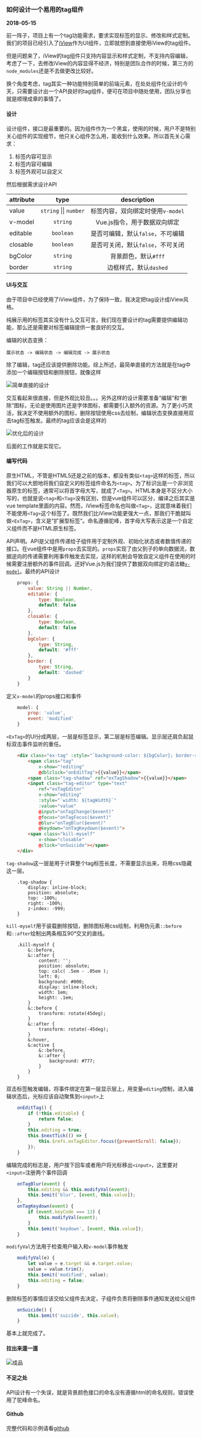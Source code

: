 ### 如何设计一个易用的tag组件
**2018-05-15**

前一阵子，项目上有一个tag功能需求，要求实现标签的显示、修改和样式定制。我们的项目已经引入了[iView](https://www.iviewui.com/)作为UI组件，立即就想到直接使用iView的tag组件。

但是问题来了，iView的tag组件只支持内容显示和样式定制，不支持内容编辑，考虑了一下，去修改iView的内容显得不经济，特别是团队合作的时候，第三方的`node_modules`还是不去做更改比较好。

换个角度考虑，tag其实一种功能特别简单的前端元素，在处处组件化设计的今天，只需要设计出一个API良好的tag组件，便可在项目中随处使用，团队分享也就是顺理成章的事情了。

#### 设计
设计组件，接口是最重要的。因为组件作为一个黑盒，使用的时候，用户不是特别关心组件的实现细节，他只关心组件怎么用，能收到什么效果。所以首先关心需求：
1. 标签内容可显示
2. 标签内容可编辑
3. 标签外观可以自定义

然后根据需求设计API

| attribute | type | description |
| - | :-: | :-: |
| value | `string` &#124;&#124; `number` | 标签内容，双向绑定时使用`v-model` |
| v-model | `string` | Vue.js指令，用于数据双向绑定 |
| editable | `boolean` | 是否可编辑，默认`false`，不可编辑 |
| closable | `boolean` | 是否可关闭，默认`false`，不可关闭 |
| bgColor | `string` | 背景颜色，默认`#fff` |
| border | `string` | 边框样式，默认`dashed` |

#### UI与交互
由于项目中已经使用了iView组件，为了保持一致，我决定把tag设计成iView风格。

纯展示用的标签其实没有什么交互可言，我们现在要设计的tag需要提供编辑功能，那么还是需要对标签编辑提供一套良好的交互。

编辑的状态变换：

    展示状态 -> 编辑状态 -> 编辑完成 -> 展示状态

除了编辑，tag还应该提供删除功能。综上所述，最简单直接的方法就是在tag中添加一个编辑按钮和删除按钮，就像这样

<img alt="简单直接的设计" src="./raw-simple-design.png">

交互看起来很直接，但是外观比较丑。。。另外这样的设计需要准备“编辑”和“删除”图标，无论是使用图片还是字体图标，都需要引入额外的资源。为了更小巧灵活，我决定不使用额外的图标，删除按钮使用css去绘制，编辑状态变换直接用双击tag标签触发。最终的tag应该会是这样的

<img alt="优化后的设计" src="./raw-design.png">

后面的工作就是实现它。

#### 编写代码
原生HTML，不管是HTML5还是之前的版本，都没有类似`<tag>`这样的标签，所以我们可以大胆地将我们自定义的标签组件命名为`<tag>`。为了标识出是一个非浏览器原生的标签，通常可以将首字母大写，就成了`<Tag>`。HTML本身是不区分大小写的，也就是说`<tag>`和`<Tag>`没有区别，但是vue组件可以区分，编译之后其实是vue template里面的内容。然而，iView标签命名也叫做`<Tag>`，这就意味着我们不能使用`<Tag>`这个标签了。既然我们比iView功能更强大一点，那我们干脆就叫做`<ExTag>`，含义是“扩展型标签”。命名遵循驼峰，首字母大写表示这是一个自定义组件而不是HTML原生标签。

API声明。API是父组件传递给子组件用于定制外观、初始化状态或者数值传递的接口。在vue组件中是用`props`去实现的。`props`实现了由父到子的单向数据流，数据逆向的传递需要利用事件触发去实现，这样的机制会导致自定义组件在使用的时候需要注册额外的事件回调。还好Vue.js为我们提供了数据双向绑定的语法糖[`v-model`](https://cn.vuejs.org/v2/guide/components-custom-events.html#%E8%87%AA%E5%AE%9A%E4%B9%89%E7%BB%84%E4%BB%B6%E7%9A%84-v-model)。最终的API设计

```js
    props: {
        value: String || Number,
        editable: {
            type: Boolean,
            default: false
        },
        closable: {
            type: Boolean,
            default: false
        },
        bgColor: {
            type: String,
            default: '#fff'
        },
        border: {
            type: String,
            default: 'dashed'
        }
    }
```

定义`v-model`的props接口和事件

```js
    model: {
        prop: 'value',
        event: 'modified'
    }
```

`<ExTag>`的UI分成两层，一层是标签显示，第二层是标签编辑。显示层还肩负起鼠标双击事件监听的重任。

```html
    <div class="ex-tag" :style="`background-color: ${bgColor}; border-style: ${border}`">
        <span class="tag"
            v-show="!editing"
            @dblclick="onEditTag">{{value}}</span>
        <span class="tag-shadow" ref="exTagShadow">{{value}}</span>
        <input class="tag-editor" type="text"
            ref="exTagEditor"
            v-show="editing"
            :style="`width: ${tagWidth}`"
            :value="value"
            @input="onTagChange($event)"
            @focus="onTagFocus($event)"
            @blur="onTagBlur($event)"
            @keydown="onTagKeydown($event)">
        <span class="kill-myself"
            v-show="closable"
            @click="onSuicide"></span>
    </div>
```

`tag-shadow`这一层是用于计算整个tag标签长度，不需要显示出来，将用css隐藏这一层。

```less
    .tag-shadow {
        display: inline-block;
        position: absolute;
        top: -100%;
        right: -100%;
        z-index: -999;
    }
```

`kill-myself`用于装载删除按钮，删除图标用css绘制，利用伪元素`::before`和`::after`绘制出两条相互90°交叉的直线。

```less
    .kill-myself {
        &::before,
        &::after {
            content: '';
            position: absolute;
            top: calc( .5em - .05em );
            left: 0;
            background: #000;
            display: inline-block;
            width: 1em;
            height: .1em;
        }
        &::before {
            transform: rotate(45deg);
        }
        &::after {
            transform: rotate(-45deg);
        }
        &:hover,
        &:active {
            &::before,
            &::after {
                background: #777;
            }
        }
    }
```

双击标签触发编辑，将事件绑定在第一层显示层上，用变量`editing`控制，进入编辑状态后，光标应该自动聚焦到`<input>`上

```js
    onEditTag() {
        if (!this.editable) {
            return false;
        }
        this.editing = true;
        this.$nextTick(() => {
            this.$refs.exTagEditor.focus({preventScroll: false});
        });
    }
```

编辑完成的标志是，用户按下回车或者用户将光标移出`<input>`，这里要对`<input>`注册两个事件回调

```js
    onTagBlur(event) {
        this.editing && this.modifyVal(event);
        this.$emit('blur', [event, this.value]);
    },
    onTagKeydown(event) {
        if (event.keyCode === 13) {
            this.modifyVal(event);
        }
        this.$emit('keydown', [event, this.value]);
    }
```

`modifyVal`方法用于检查用户输入和`v-model`事件触发

```js
    modifyVal(e) {
        let value = e.target && e.target.value;
        value = value.trim();
        this.$emit('modified', value);
        this.editing = false;
    }
```

删除标签的事情应该交给父组件去决定，子组件负责将删除事件通知发送给父组件

```js
    onSuicide() {
        this.$emit('suicide', this.value);
    }
```

基本上就完成了。

#### 拉出来遛一遛

<img alt="成品" src="./record.gif">

#### 不足之处
API设计有一个失误，就是背景颜色接口的命名没有遵循html的命名规则，错误使用了驼峰命名。

#### Github
完整代码和示例请看[github](https://github.com/Yangholmes/yang-components/tree/master/src/components/ex-tag)
